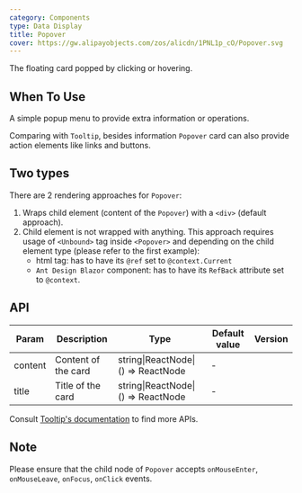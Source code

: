 ```yaml
---
category: Components
type: Data Display
title: Popover
cover: https://gw.alipayobjects.com/zos/alicdn/1PNL1p_cO/Popover.svg
---
```


The floating card popped by clicking or hovering.

## When To Use

A simple popup menu to provide extra information or operations.

Comparing with `Tooltip`, besides information `Popover` card can also provide action elements like links and buttons.

## Two types

There are 2 rendering approaches for `Popover`:  
1. Wraps child element (content of the `Popover`) with a `<div>` (default approach).
2. Child element is not wrapped with anything. This approach requires usage of `<Unbound>` tag inside `<Popover>` and depending on the child element type (please refer to the first example):
   - html tag: has to have its `@ref` set to `@context.Current` 
   - `Ant Design Blazor` component: has to have its `RefBack` attribute set to `@context`.

## API

| Param   | Description         | Type                               | Default value | Version |
| ------- | ------------------- | ---------------------------------- | ------------- | ------- |
| content | Content of the card | string\|ReactNode\|() => ReactNode | -             |         |
| title   | Title of the card   | string\|ReactNode\|() => ReactNode | -             |         |

Consult [Tooltip's documentation](/components/tooltip/#API) to find more APIs.

## Note

Please ensure that the child node of `Popover` accepts `onMouseEnter`, `onMouseLeave`, `onFocus`, `onClick` events.
